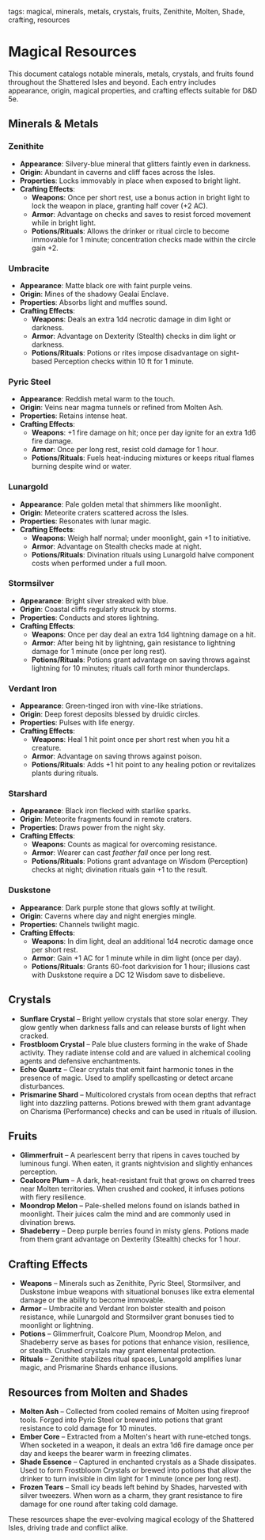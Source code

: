 tags: magical, minerals, metals, crystals, fruits, Zenithite, Molten, Shade, crafting, resources

# Magical Resources

This document catalogs notable minerals, metals, crystals, and fruits found throughout the Shattered Isles and beyond. Each entry includes appearance, origin, magical properties, and crafting effects suitable for D&D 5e.

## Minerals & Metals

### Zenithite
- **Appearance**: Silvery-blue mineral that glitters faintly even in darkness.
- **Origin**: Abundant in caverns and cliff faces across the Isles.
- **Properties**: Locks immovably in place when exposed to bright light.
- **Crafting Effects**:
  - **Weapons**: Once per short rest, use a bonus action in bright light to lock the weapon in place, granting half cover (+2 AC).
  - **Armor**: Advantage on checks and saves to resist forced movement while in bright light.
  - **Potions/Rituals**: Allows the drinker or ritual circle to become immovable for 1 minute; concentration checks made within the circle gain +2.

### Umbracite
- **Appearance**: Matte black ore with faint purple veins.
- **Origin**: Mines of the shadowy Gealaí Enclave.
- **Properties**: Absorbs light and muffles sound.
- **Crafting Effects**:
  - **Weapons**: Deals an extra 1d4 necrotic damage in dim light or darkness.
  - **Armor**: Advantage on Dexterity (Stealth) checks in dim light or darkness.
  - **Potions/Rituals**: Potions or rites impose disadvantage on sight-based Perception checks within 10 ft for 1 minute.

### Pyric Steel
- **Appearance**: Reddish metal warm to the touch.
- **Origin**: Veins near magma tunnels or refined from Molten Ash.
- **Properties**: Retains intense heat.
- **Crafting Effects**:
  - **Weapons**: +1 fire damage on hit; once per day ignite for an extra 1d6 fire damage.
  - **Armor**: Once per long rest, resist cold damage for 1 hour.
  - **Potions/Rituals**: Fuels heat-inducing mixtures or keeps ritual flames burning despite wind or water.

### Lunargold
- **Appearance**: Pale golden metal that shimmers like moonlight.
- **Origin**: Meteorite craters scattered across the Isles.
- **Properties**: Resonates with lunar magic.
- **Crafting Effects**:
  - **Weapons**: Weigh half normal; under moonlight, gain +1 to initiative.
  - **Armor**: Advantage on Stealth checks made at night.
  - **Potions/Rituals**: Divination rituals using Lunargold halve component costs when performed under a full moon.

### Stormsilver
- **Appearance**: Bright silver streaked with blue.
- **Origin**: Coastal cliffs regularly struck by storms.
- **Properties**: Conducts and stores lightning.
- **Crafting Effects**:
  - **Weapons**: Once per day deal an extra 1d4 lightning damage on a hit.
  - **Armor**: After being hit by lightning, gain resistance to lightning damage for 1 minute (once per long rest).
  - **Potions/Rituals**: Potions grant advantage on saving throws against lightning for 10 minutes; rituals call forth minor thunderclaps.

### Verdant Iron
- **Appearance**: Green-tinged iron with vine-like striations.
- **Origin**: Deep forest deposits blessed by druidic circles.
- **Properties**: Pulses with life energy.
- **Crafting Effects**:
  - **Weapons**: Heal 1 hit point once per short rest when you hit a creature.
  - **Armor**: Advantage on saving throws against poison.
  - **Potions/Rituals**: Adds +1 hit point to any healing potion or revitalizes plants during rituals.

### Starshard
- **Appearance**: Black iron flecked with starlike sparks.
- **Origin**: Meteorite fragments found in remote craters.
- **Properties**: Draws power from the night sky.
- **Crafting Effects**:
  - **Weapons**: Counts as magical for overcoming resistance.
  - **Armor**: Wearer can cast *feather fall* once per long rest.
  - **Potions/Rituals**: Potions grant advantage on Wisdom (Perception) checks at night; divination rituals gain +1 to the result.

### Duskstone
- **Appearance**: Dark purple stone that glows softly at twilight.
- **Origin**: Caverns where day and night energies mingle.
- **Properties**: Channels twilight magic.
- **Crafting Effects**:
  - **Weapons**: In dim light, deal an additional 1d4 necrotic damage once per short rest.
  - **Armor**: Gain +1 AC for 1 minute while in dim light (once per day).
  - **Potions/Rituals**: Grants 60-foot darkvision for 1 hour; illusions cast with Duskstone require a DC 12 Wisdom save to disbelieve.

## Crystals

- **Sunflare Crystal** – Bright yellow crystals that store solar energy. They glow gently when darkness falls and can release bursts of light when cracked.
- **Frostbloom Crystal** – Pale blue clusters forming in the wake of Shade activity. They radiate intense cold and are valued in alchemical cooling agents and defensive enchantments.
- **Echo Quartz** – Clear crystals that emit faint harmonic tones in the presence of magic. Used to amplify spellcasting or detect arcane disturbances.
- **Prismarine Shard** – Multicolored crystals from ocean depths that refract light into dazzling patterns. Potions brewed with them grant advantage on Charisma (Performance) checks and can be used in rituals of illusion.

## Fruits

- **Glimmerfruit** – A pearlescent berry that ripens in caves touched by luminous fungi. When eaten, it grants nightvision and slightly enhances perception.
- **Coalcore Plum** – A dark, heat-resistant fruit that grows on charred trees near Molten territories. When crushed and cooked, it infuses potions with fiery resilience.
- **Moondrop Melon** – Pale-shelled melons found on islands bathed in moonlight. Their juices calm the mind and are commonly used in divination brews.
- **Shadeberry** – Deep purple berries found in misty glens. Potions made from them grant advantage on Dexterity (Stealth) checks for 1 hour.

## Crafting Effects

- **Weapons** – Minerals such as Zenithite, Pyric Steel, Stormsilver, and Duskstone imbue weapons with situational bonuses like extra elemental damage or the ability to become immovable.
- **Armor** – Umbracite and Verdant Iron bolster stealth and poison resistance, while Lunargold and Stormsilver grant bonuses tied to moonlight or lightning.
- **Potions** – Glimmerfruit, Coalcore Plum, Moondrop Melon, and Shadeberry serve as bases for potions that enhance vision, resilience, or stealth. Crushed crystals may grant elemental protection.
- **Rituals** – Zenithite stabilizes ritual spaces, Lunargold amplifies lunar magic, and Prismarine Shards enhance illusions.

## Resources from Molten and Shades

- **Molten Ash** – Collected from cooled remains of Molten using fireproof tools. Forged into Pyric Steel or brewed into potions that grant resistance to cold damage for 10 minutes.
- **Ember Core** – Extracted from a Molten's heart with rune-etched tongs. When socketed in a weapon, it deals an extra 1d6 fire damage once per day and keeps the bearer warm in freezing climates.
- **Shade Essence** – Captured in enchanted crystals as a Shade dissipates. Used to form Frostbloom Crystals or brewed into potions that allow the drinker to turn invisible in dim light for 1 minute (once per long rest).
- **Frozen Tears** – Small icy beads left behind by Shades, harvested with silver tweezers. When worn as a charm, they grant resistance to fire damage for one round after taking cold damage.

These resources shape the ever-evolving magical ecology of the Shattered Isles, driving trade and conflict alike.
